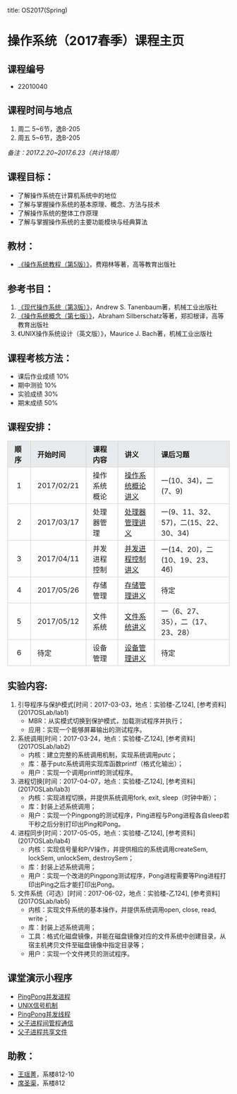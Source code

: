title: OS2017(Spring)

# 操作系统（2017春季）课程主页

## 课程编号
- 22010040

## 课程时间与地点
1. 周二 5~6节，逸B-205
2. 周五 5~6节，逸B-205

_备注：2017.2.20~2017.6.23（共计18周）_

## 课程目标：
- 了解操作系统在计算机系统中的地位
- 了解与掌握操作系统的基本原理、概念、方法与技术
- 了解操作系统的整体工作原理
- 了解与掌握操作系统的主要功能模块与经典算法

## 教材：
- [《操作系统教程（第5版）》](https://www.amazon.cn/dp/B00IR4FS4O)，费翔林等著，高等教育出版社

## 参考书目：
1. [《现代操作系统（第3版）》](https://www.amazon.cn/dp/B0026IB5OY)，Andrew S. Tanenbaum著，机械工业出版社
2. [《操作系统概念（第七版）》](https://www.amazon.cn/dp/B00STNJYRU)，Abraham Silberschatz等著，郑扣根译，高等教育出版社
3. 《UNIX操作系统设计（英文版）》，Maurice J. Bach著，机械工业出版社

## 课程考核方法：
- 课后作业成绩 10%
- 期中测验 10%
- 实验成绩 30%
- 期末成绩 50%

## 课程安排：
<style>
table th,td{
	padding:5px 15px 5px 15px;
	border:solid 1px #d3d3d3;
}
tr.s1 td{
	background-color:#fefefe;
}
tr.s2 td,th{
	background-color:#e8eaeb;
}
</style>
<table>
<thead>
<tr class="s2">
<th style="text-align: left">顺序</th>
<th style="text-align: left">开始时间</th>
<th style="text-align: left">课程内容</th>
<th style="text-align: left">讲义</th>
<th style="text-align: left">课后习题</th>
</tr>
</thead>

<tbody>
<tr class="s1">
<td style="text-align: center">1</td>
<td style="text-align: left">2017/02/21</td>
<td style="text-align: left">操作系统概论</td>
<td style="text-align: left"><a href="static/slides/Introduction.ppt">操作系统概论讲义</a></td>
<td style="text-align: left">一(10、34)，二(7、9)</td>
</tr>
<tr class="s1">
<td style="text-align: center">2</td>
<td style="text-align: left">2017/03/17</td>
<td style="text-align: left">处理器管理</td>
<td style="text-align: left"><a href="static/slides/scheduling.ppt">处理器管理讲义</a></td>
<td style="text-align: left">一(9、11、32、57)，二(15、22、30、34)</td>
</tr>
<tr class="s1">
<td style="text-align: center">3</td>
<td style="text-align: left">2017/04/11</td>
<td style="text-align: left">并发进程控制</td>
<td style="text-align: left"><a href="static/slides/process-thread.ppt">并发进程控制讲义</a></td>
<td style="text-align: left">一(14、20)，二(10、19、23、46)</td>
</tr>
<tr class="s1">
<td style="text-align: center">4</td>
<td style="text-align: left">2017/05/26</td>
<td style="text-align: left">存储管理</td>
<td style="text-align: left"><a href="static/slides/MM.ppt">存储管理讲义</a></td>
<td style="text-align: left">待定</td>
</tr>
<tr class="s1">
<td style="text-align: center">5</td>
<td style="text-align: left">2017/05/12</td>
<td style="text-align: left">文件系统</td>
<td style="text-align: left"><a href="static/slides/FS.ppt">文件系统讲义</a></td>
<td style="text-align: left">一（6、27、35），二（17、23、28）</td>
</tr>
<tr class="s1">
<td style="text-align: center">6</td>
<td style="text-align: left">待定</td>
<td style="text-align: left">设备管理</td>
<td style="text-align: left"><a href="static/slides/IO.ppt">设备管理讲义</a></td>
<td style="text-align: left">待定</td>
</tr>
</tbody>
</table>


## 实验内容:
<ol>
<li>引导程序与保护模式[时间：2017-03-03，地点：实验楼-乙124], [参考资料](2017OSLab/lab1)

<ul>
<li>MBR：从实模式切换到保护模式，加载测试程序并执行；</li>
<li>应用：实现一个能够屏幕输出的测试程序。</li>
</ul></li>
<li>系统调用[时间：2017-03-24，地点：实验楼-乙124], [参考资料](2017OSLab/lab2)

<ul>
<li>内核：建立完整的系统调用机制，实现系统调用putc；</li>
<li>库：基于putc系统调用实现库函数printf（格式化输出）；</li>
<li>用户：实现一个调用printf的测试程序。</li>
</ul></li>
<li>进程切换[时间：2017-04-07，地点：实验楼-乙124], [参考资料](2017OSLab/lab3)

<ul>
<li>内核：实现进程切换，并提供系统调用fork, exit, sleep（时钟中断）；</li>
<li>库：封装上述系统调用；</li>
<li>用户：实现一个Pingpong的测试程序，Ping进程与Pong进程各自sleep若干秒之后分别打印出Ping和Pong。</li>
</ul></li>
<li>进程同步[时间：2017-05-05，地点：实验楼-乙124], [参考资料](2017OSLab/lab4)

<ul>
<li>内核：实现信号量和P/V操作，并提供相应的系统调用createSem, lockSem, unlockSem, destroySem；</li>
<li>库：封装上述系统调用；</li>
<li>用户：实现一个改进的Pingpong测试程序，Pong进程需要等Ping进程打印出Ping之后才能打印出Pong。</li>
</ul></li>
<li>文件系统（可选）[时间：2017-06-02，地点：实验楼-乙124], [参考资料](2017OSLab/lab5)

<ul>
<li>内核：实现文件系统的基本操作，并提供系统调用open, close, read, write；</li>
<li>库：封装上述系统调用；</li>
<li>工具：格式化磁盘镜像，并能在磁盘镜像对应的文件系统中创建目录，从宿主机拷贝文件至磁盘镜像中指定目录等；</li>
<li>用户：实现一个文件拷贝的测试程序。</li>
</ul></li>
</ol>


## 课堂演示小程序
- [PingPong并发进程](static/pingpong.c)
- [UNIX信号机制](static/signal.c)
- [PingPong并发线程](static/pthread_pingpong.c)
- [父子进程间管程通信](static/pipe_demo.c)
- [父子进程共享文件](static/opentest.zip)

## 助教：
- [王瑶菁](/people/yaojingwang)，系楼812-10
- [席圣渠](/people/shengquxi)，系楼812